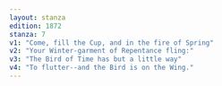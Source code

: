 ```yaml
---
layout: stanza
edition: 1872
stanza: 7
v1: "Come, fill the Cup, and in the fire of Spring"
v2: "Your Winter-garment of Repentance fling:"
v3: "The Bird of Time has but a little way"
v4: "To flutter--and the Bird is on the Wing."
---
```

